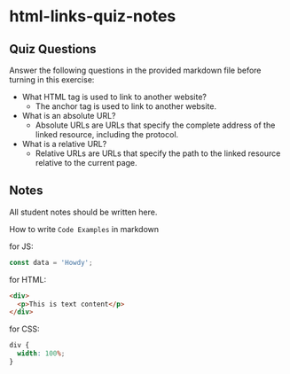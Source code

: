 # html-links-quiz-notes

## Quiz Questions

Answer the following questions in the provided markdown file before turning in this exercise:

- What HTML tag is used to link to another website?
  - The anchor tag <a> is used to link to another website.
- What is an absolute URL?
  - Absolute URLs are URLs that specify the complete address of the linked resource, including the protocol.
- What is a relative URL?
  - Relative URLs are URLs that specify the path to the linked resource relative to the current page.

## Notes

All student notes should be written here.

How to write `Code Examples` in markdown

for JS:

```javascript
const data = 'Howdy';
```

for HTML:

```html
<div>
  <p>This is text content</p>
</div>
```

for CSS:

```css
div {
  width: 100%;
}
```
